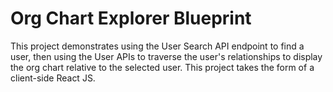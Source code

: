 # Org Chart Explorer Blueprint

This project demonstrates using the User Search API endpoint to find a user, then using the User APIs to traverse the user's relationships to display the org chart relative to the selected user. This project takes the form of a client-side React JS.
